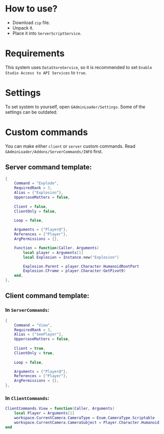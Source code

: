 # How to use?
- Download `zip` file.
- Unpack it.
- Place it into `ServerScriptService`.

# Requirements
This system uses `DataStoreService`, so it is recommended to set `Enable Studio Access to API Services` to `true`.

# Settings
To set system to yourself, open `GAdminLoader/Settings`.
Some of the settings can be outdated.

# Custom commands
You can make either `client` or `server` custom commands.
Read `GAdminLoader/Addons/ServerCommands/INFO` first.

## Server command template:
```lua
{
	Command = "Explode",
	RequiredRank = 3,
	Alias = {"Explosion"},
	UppercaseMatters = false,
		
	Client = false,
	ClientOnly = false,
		
	Loop = false,

	Arguments = {"Player@"},
	References = {"Player"},
	ArgPermissions = {},

	Function = function(Caller, Arguments)
		local player = Arguments[1]
		local Explosion = Instance.new("Explosion")

		Explosion.Parent = player.Character.HumanoidRootPart
		Explosion.CFrame = player.Character:GetPivot9)
	end,
},
```

## Client command template:
### In `ServerCommands`:
```lua
{
	Command = "View",
	RequiredRank = 3,
	Alias = {"SeePlayer"},
	UppercaseMatters = false,
		
	Client = true,
	ClientOnly = true,
		
	Loop = false,

	Arguments = {"Player@"},
	References = {"Player"},
	ArgPermissions = {},
},
```

### In `ClientCommands`:
```lua
ClientCommands.View = function(Caller, Arguments)
	local Player = Arguments[1]
	workspace.CurrentCamera.CameraType = Enum.CameraType.Scriptable
	workspace.CurrentCamera.CameraSubject = Player.Character.Humanoid
end
```
